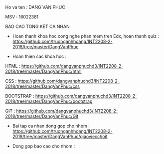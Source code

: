 Ho va ten : DANG VAN PHUC

MSV : 16022381

BAO CAO TONG KET CA NHAN

- Hoan thanh khoa hoc cong nghe phan mem tren Edx, hoan thanh quiz : https://github.com/truonganhhoang/INT2208-2-2018/tree/master/DangVanPhuc

- Hoan thien cac khoa hoc :

HTML : https://github.com/dangvanphuchd3/INT2208-2-2018/tree/master/DangVanPhuc/html

CSS : https://github.com/dangvanphuchd3/INT2208-2-2018/tree/master/DangVanPhuc/css

BOOTSTRAP : https://github.com/dangvanphuchd3/INT2208-2-2018/tree/master/DangVanPhuc/bootstrap

GIT : https://github.com/dangvanphuchd3/INT2208-2-2018/tree/master/DangVanPhuc/Git

- Bai tap ca nhan dong gop cho nhom : https://github.com/truonganhhoang/INT2208-2-2018/tree/master/DangVanPhuc/giaoviecchoit

- Dong gop bao cao cho nhom : 